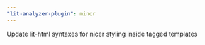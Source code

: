 ```yaml
---
"lit-analyzer-plugin": minor
---
```


Update lit-html syntaxes for nicer styling inside tagged templates
